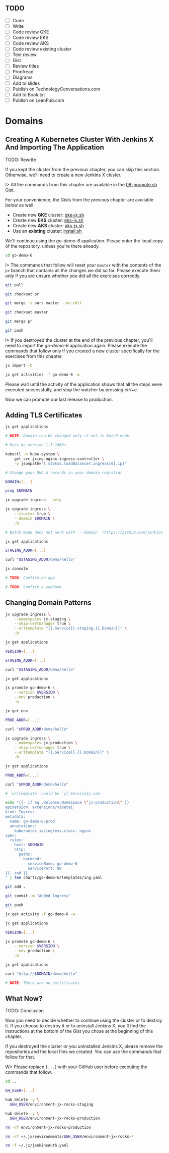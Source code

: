 ## TODO

- [ ] Code
- [ ] Write
- [ ] Code review GKE
- [ ] Code review EKS
- [ ] Code review AKS
- [ ] Code review existing cluster
- [ ] Text review
- [ ] Gist
- [ ] Review titles
- [ ] Proofread
- [ ] Diagrams
- [ ] Add to slides
- [ ] Publish on TechnologyConversations.com
- [ ] Add to Book.txt
- [ ] Publish on LeanPub.com

# Domains

## Creating A Kubernetes Cluster With Jenkins X And Importing The Application

TODO: Rewrite

If you kept the cluster from the previous chapter, you can skip this section. Otherwise, we'll need to create a new Jenkins X cluster.

I> All the commands from this chapter are available in the [09-promote.sh](https://gist.github.com/345da6a87564078b84d30eccfd3037c9) Gist.

For your convenience, the Gists from the previous chapter are available below as well.

* Create new **GKE** cluster: [gke-jx.sh](https://gist.github.com/86e10c8771582c4b6a5249e9c513cd18)
* Create new **EKS** cluster: [eks-jx.sh](https://gist.github.com/dfaf2b91819c0618faf030e6ac536eac)
* Create new **AKS** cluster: [aks-jx.sh](https://gist.github.com/6e01717c398a5d034ebe05b195514060)
* Use an **existing** cluster: [install.sh](https://gist.github.com/3dd5592dc5d582ceeb68fb3c1cc59233)

We'll continue using the *go-demo-6* application. Please enter the local copy of the repository, unless you're there already.

```bash
cd go-demo-6
```

I> The commands that follow will reset your `master` with the contents of the `pr` branch that contains all the changes we did so far. Please execute them only if you are unsure whether you did all the exercises correctly.

```bash
git pull

git checkout pr

git merge -s ours master --no-edit

git checkout master

git merge pr

git push
```

I> If you destroyed the cluster at the end of the previous chapter, you'll need to import the *go-demo-6* application again. Please execute the commands that follow only if you created a new cluster specifically for the exercises from this chapter.

```bash
jx import -b

jx get activities -f go-demo-6 -w
```

Please wait until the activity of the application shows that all the steps were executed successfully, and stop the watcher by pressing *ctrl+c*.

Now we can promote our last release to production.

## Adding TLS Certificates

```bash
jx get applications

# NOTE: Domain can be changed only if not in batch mode.

# Must be version 1.3.1068+.

kubectl -n kube-system \
    get svc jxing-nginx-ingress-controller \
    -o jsonpath="{.status.loadBalancer.ingress[0].ip}"

# Change your DNS A records in your domain registrar

DOMAIN=[...]

ping $DOMAIN

jx upgrade ingress --help

jx upgrade ingress \
    --cluster true \
    --domain $DOMAIN \
    -b

# Batch mode does not work with `--domain` (https://github.com/jenkins-x/jx/pull/3499)

jx get applications

STAGING_ADDR=[...]

curl "$STAGING_ADDR/demo/hello"

jx console

# TODO: Confirm an app

# TODO: confirm a webhook
```

## Changing Domain Patterns

```bash
jx upgrade ingress \
    --namespaces jx-staging \
    --skip-certmanager true \
    --urltemplate "{{.Service}}.staging.{{.Domain}}" \
    -b

jx get applications

VERSION=[...]

STAGING_ADDR=[...]

curl "$STAGING_ADDR/demo/hello"

jx get applications

jx promote go-demo-6 \
    --version $VERSION \
    --env production \
    -b

jx get env

PROD_ADDR=[...]

curl "$PROD_ADDR/demo/hello"

jx upgrade ingress \
    --namespaces jx-production \
    --skip-certmanager true \
    --urltemplate "{{.Service}}.{{.Domain}}" \
    -b
```

```bash
jx get applications
```

```bash
PROD_ADDR=[...]

curl "$PROD_ADDR/demo/hello"
```

```bash
# `urltemplate` could be `{{.Service}}.com`

echo "{{- if eq .Release.Namespace \"jx-production\" }}
apiVersion: extensions/v1beta1
kind: Ingress
metadata:
  name: go-demo-6-prod
  annotations:
    kubernetes.io/ingress.class: nginx
spec:
  rules:
  - host: $DOMAIN
    http:
      paths:
      - backend:
          serviceName: go-demo-6
          servicePort: 80
{{- end }}
" | tee charts/go-demo-6/templates/ing.yaml

git add .

git commit -m "Added Ingress"

git push

jx get activity -f go-demo-6 -w

jx get applications
```

```bash
VERSION=[...]

jx promote go-demo-6 \
    --version $VERSION \
    --env production \
    -b

jx get applications

curl "http://$DOMAIN/demo/hello"

# NOTE: There are no certificates
```

## What Now?

TODO: Conclusion

Now you need to decide whether to continue using the cluster or to destroy it. If you choose to destroy it or to uninstall Jenkins X, you'll find the instructions at the bottom of the Gist you chose at the beginning of this chapter.

If you destroyed the cluster or you uninstalled Jenkins X, please remove the repositories and the local files we created. You can use the commands that follow for that.

W> Please replace `[...]` with your GitHub user before executing the commands that follow.

```bash
cd ..

GH_USER=[...]

hub delete -y \
  $GH_USER/environment-jx-rocks-staging

hub delete -y \
  $GH_USER/environment-jx-rocks-production

rm -rf environment-jx-rocks-production

rm -rf ~/.jx/environments/$GH_USER/environment-jx-rocks-*

rm -f ~/.jx/jenkinsAuth.yaml
```